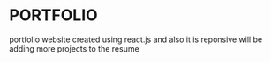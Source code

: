# PORTFOLIO

portfolio website created using react.js and also it is reponsive will be adding more projects to the resume

